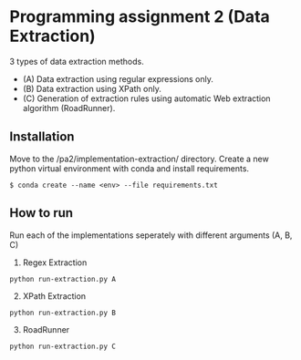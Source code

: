 # Programming assignment 2 (Data Extraction)
3 types of data extraction methods.

- (A) Data extraction using regular expressions only.
- (B) Data extraction using XPath only.
- (C) Generation of extraction rules using automatic Web extraction algorithm (RoadRunner).

## Installation

Move to the /pa2/implementation-extraction/ directory.
Create a new python virtual environment with conda and install requirements.
```
$ conda create --name <env> --file requirements.txt
```

## How to run

Run each of the implementations seperately with different arguments (A, B, C)

1. Regex Extraction
```
python run-extraction.py A
```

2. XPath Extraction
```
python run-extraction.py B
```

3. RoadRunner
```
python run-extraction.py C
```
